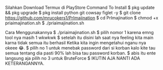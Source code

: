 Silahkan Download Termux di PlayStore
Command To Install
$ pkg update && pkg upgrade
$ pkg install python git cowsay figlet -y
$ git clone https://github.com/mrucokers1/PrImajination
$ cd PrImajination
$ chmod +x priaimajination.sh
$ ./priaimajination.sh

Cara Menggunakannya
$ ./priaimajination.sh
$ pilih nomor 1 karena emng tool nya masih 1 wkwkwk
$ setelah itu disini lah saat nya feeling kita main karna tidak semua itu berhasil
   Ketika kita ingin mengetahui nganu nya okeee 😂.
$ pilih no 1 untuk menebak password dari si korban kalo kite tau semua tentang
   dia pasti 90% lah bisa tau password korban.
$ abis itu ente langsung aja pilih no 3 untuk BruteForce 
$ IKUTIN AJA NANTI ADA KETERANGANNYA.
